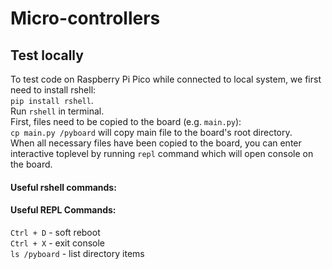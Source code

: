 # Micro-controllers

## Test locally
To test code on Raspberry Pi Pico while connected to local system, 
we first need to install rshell:\
```pip install rshell```.\
Run ``rshell`` in terminal.\
First, files need to be copied to the board (e.g. ``main.py``):\
```cp main.py /pyboard``` will copy main file to the board's root directory.\
When all necessary files have been copied to the board, you can enter interactive toplevel by running ``repl`` command
which will open console on the board.

#### Useful rshell commands:


#### Useful REPL Commands:
```Ctrl + D``` - soft reboot\
``Ctrl + X`` - exit console\
```ls /pyboard``` - list directory items

